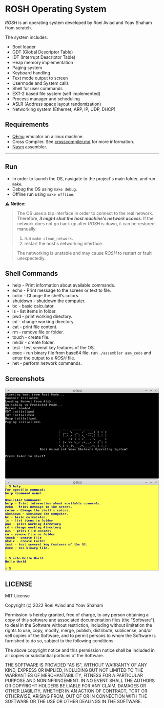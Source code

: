 # ROSH Operating System

_ROSH_ is an operating system developed by Roei Aviad and Yoav Shaham from scratch.

The system includes:
- Boot loader
- GDT (Global Descriptor Table)
- IDT (Interrupt Descriptor Table)
- Heap memory implementation
- Paging system
- Keyboard handling
- Text mode output to screen
- Usermode and System calls
- Shell for user commands
- EXT-2 based file system (self implemented)
- Process manager and scheduling
- ASLR (Address space layout randomization)
- Networking system (Ethernet, ARP, IP, UDP, DHCP)

## Requirements
- [QEmu](https://www.qemu.org/download/) emulator on a linux machine.
- Cross Compiler. See [crosscompiler.md](/crosscompiler.md) for more information.
- [Nasm](https://www.nasm.us/) assembler.

---

## Run
- In order to launch the OS, navigate to the project's main folder, and run `make`.
- Debug the OS using `make debug`.
- Offline run using `make offline`.

**:warning: Notice:**
> The OS uses a tap interface in order to connect to the real network. Therefore, ***it might shut the host machine's network access***.
> If the network does not go back up after _ROSH_ is down, it can be restored manually:
> 1. run `make clean_network`.
> 2. restart the host's networking interface.

> The networking is unstable and may cause _ROSH_ to restart or fault unexpectedly.

## Shell Commands

- help - Print information about available commands.
- echo - Print message to the screen or text to file.
- color - Change the shell's colors.
- shutdown - shutdown the computer.
- bc - basic calculator.
- ls - list items in folder.
- pwd - print working directory.
- cd - change working directory.
- cat - print file content.
- rm - remove file or folder.
- touch - create file.
- mkdir - create folder.
- test - test several key features of the OS.
- exec - run binary file from base64 file. run `./assembler asm_code` and enter the output to a _ROSH_ file.
- net - perform network commands.

## Screenshots
![Alt text](/images/s1.png)
![Alt text](/images/s2.png)

## LICENSE

MIT License

Copyright (c) 2022 Roei Aviad and Yoav Shaham

Permission is hereby granted, free of charge, to any person obtaining a copy
of this software and associated documentation files (the "Software"), to deal
in the Software without restriction, including without limitation the rights
to use, copy, modify, merge, publish, distribute, sublicense, and/or sell
copies of the Software, and to permit persons to whom the Software is
furnished to do so, subject to the following conditions:

The above copyright notice and this permission notice shall be included in all
copies or substantial portions of the Software.

THE SOFTWARE IS PROVIDED "AS IS", WITHOUT WARRANTY OF ANY KIND, EXPRESS OR
IMPLIED, INCLUDING BUT NOT LIMITED TO THE WARRANTIES OF MERCHANTABILITY,
FITNESS FOR A PARTICULAR PURPOSE AND NONINFRINGEMENT. IN NO EVENT SHALL THE
AUTHORS OR COPYRIGHT HOLDERS BE LIABLE FOR ANY CLAIM, DAMAGES OR OTHER
LIABILITY, WHETHER IN AN ACTION OF CONTRACT, TORT OR OTHERWISE, ARISING FROM,
OUT OF OR IN CONNECTION WITH THE SOFTWARE OR THE USE OR OTHER DEALINGS IN THE
SOFTWARE.